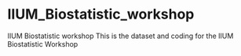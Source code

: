 # IIUM_Biostatistic_workshop
IIUM Biostatistic workshop
This is the dataset and coding for the IIUM Biostatistic Workshop 
